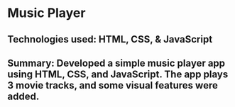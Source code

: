 # Music Player 

## Technologies used: HTML, CSS, & JavaScript

## Summary: Developed a simple music player app using HTML, CSS, and JavaScript. The app plays 3 movie tracks, and some visual features were added.




